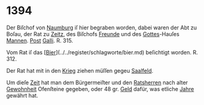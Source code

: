 # 1394

Der Biſchof von [Naumburg](../../register/orte/naumburg.md) iſ hier begraben worden,
dabei waren der Abt zu Boſau, der Rat zu [Zeitz](../../register/orte/zeitz.md), des
Biſchofs [Freunde](../../register/worte/freunde.md) und des [Gottes](../../register/worte/gottes.md)-Hauſes [Mannen](../../register/worte/mannen.md). [Post](../../register/worte/post.md)
[Galli](../../register/worte/galli.md). R. 315.

Vom Rat iſ das [[Bier](../../register/worte/bier.md)](../../register/schlagworte/bier.md) beſichtigt worden. R. 312.

Der Rat hat mit in den [Krieg](../../register/worte/krieg.md) ziehen müſſen gegeu
[Saalfeld](../../register/worte/saalfeld.md).

Um dieſe [Zeit](../../register/worte/zeit.md) hat man dem Bürgermeiſter und den
[Ratsherren](../../register/worte/ratsherren.md) nach alter [Gewohnheit](../../register/worte/gewohnheit.md) Ofenſteine gegeben, oder
48 gr. [Geld](../../register/worte/geld.md) dafür, was etliche [Jahre](../../register/worte/jahre.md) gewährt hat.

